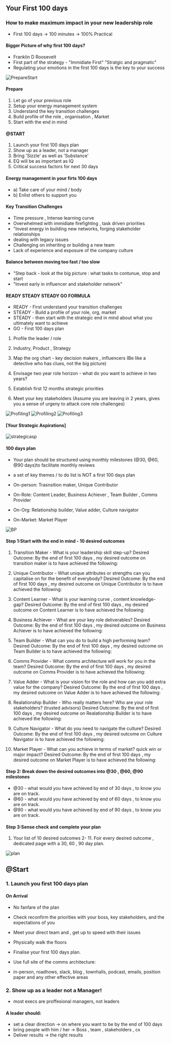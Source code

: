 ## Your First 100 days 
### How to make maximum impact in your new leadership role


* First 100 days -> 100 minutes -> 100% Practical

#### Bigger Picture of why first 100 days?
  * Franklin D Roosevelt 
  * First part of the strategy - "Immidiate First" "Stratgic and pragmatic"
* Regulating your emotions in the first 100 days is the key to your success

![PrepareStart](https://user-images.githubusercontent.com/8856857/106836405-f4c50680-664d-11eb-9c79-a104d640b043.png)

#### Prepare
1. Let go of your previous role
2. Setup your energy management system
3. Understand the key transition challenges
4. Build profile of the role , organisation , Market
5. Start with the end in mind

#### @START
1. Launch your first 100 days plan
2. Show up as a leader, not a manager
3. Bring 'Sizzle' as well as 'Substance'
4. EQ will be as important as IQ
5. Critical success factors for next 30 days

#### Energy management in your firts 100 days
 * a) Take care of your mind / body
 * b) Enlist others to support you

#### Key Transition Challenges
- Time pressure , Intense learning curve
- Overwhelmed with immidiate firefighting , task driven priorities
- "Invest energy in building new networks, forging stakeholder relationships
- dealing with legacy issues
- Challenging on inheriting or building a new team
- Lack of experience and exposure of the company culture

#### Balance between moving too fast / too slow
- "Step back - look at the big picture : what tasks to contunue, stop and start
- "Invest early in influencer and stakeholder network"

#### READY STEADY STEADY GO FORMULA
 * READY - First understand your transition challenges
 * STEADY - Build a profile of your role, org, market
 * STEADY - then start with the strategic end in mind about what you ultimately want to achieve
 * GO - First 100 days plan
 
1. Profile the leader / role
2. Industry, Product , Strategy
3. Map the org chart - key decision makers , influencers
(Be like a detective who has clues, not the big picture)

1. Envisage two year role horizon - what do you want to achieve in two years?
2. Establish first 12 months strategic priorities
3. Meet your key stakeholders (Assume you are leaving in 2 years, gives you a sense of urgeny to attack core role challenges)

![Profiling1](https://user-images.githubusercontent.com/8856857/106836763-9e0bfc80-664e-11eb-88cd-f07d90bcf1cb.png)
![Profiling2](https://user-images.githubusercontent.com/8856857/106836777-a401dd80-664e-11eb-9d8b-af732da2d555.png)
![Profiling3](https://user-images.githubusercontent.com/8856857/106836791-a9f7be80-664e-11eb-8f71-b1a7ca9bd0b1.png)

#### [Your Strategic Aspirations]
![strategicasp](https://user-images.githubusercontent.com/8856857/106839641-7bc8ad80-6653-11eb-8213-6c1055d64cb1.png)

#### 100 days plan
- Your plan should be structured using monthly milestones (@30, @60, @90 days)to facilitate monthly reviews
- a set of key themes / to do list is NOT a first 100 days plan

- On-person: Trasnsition maker, Unique Contributor
- On-Role: Content Leader, Business Achiever , Team Builder , Comms Provider
- On-Org: Relationship builder, Value adder, Culture navigator
- On-Market: Market Player

![BP](https://user-images.githubusercontent.com/8856857/106840107-55efd880-6654-11eb-85fe-7e6bc4e8bd6f.png)

#### Step 1:Start with the end in mind - 10 desired outcomes
1. Transition Maker - What is your leadership skill step-up?
Desired Outcome: By the end of first 100 days , my desired outcome on transition maker is to have achieved the following:

2. Unique Contributor - What unique attributes or strengths can you capitalise on for the benefit of everybody?
Desired Outcome: By the end of first 100 days , my desired outcome on Unique Contributor is to have achieved the following:

3. Content Learner - What is your learning curve , content knowledge-gap?
Desired Outcome: By the end of first 100 days , my desired outcome on Content Learner is to have achieved the following:

4. Business Achiever - What are your key role deliverables?
Desired Outcome: By the end of first 100 days , my desired outcome on Business Achiever is to have achieved the following:

5. Team Builder - What can you do to build a high performing team?
Desired Outcome: By the end of first 100 days , my desired outcome on Team Builder is to have achieved the following:

6. Comms Provider - What comms architecture will work for you in the team?
Desired Outcome: By the end of first 100 days , my desired outcome on Comms Provider is to have achieved the following:

7. Value Adder - What is your vision for the role and how can you add extra value for the company?
Desired Outcome: By the end of first 100 days , my desired outcome on Value Adder is to have achieved the following:

8. Realationship Builder - Who really matters here? Who are your role stakeholders? (trusted advisors)
Desired Outcome: By the end of first 100 days , my desired outcome on Realationship Builder is to have achieved the following:

9. Culture Navigator - What do you need to navigate the culture?
Desired Outcome: By the end of first 100 days , my desired outcome on Culture Navigator is to have achieved the following:

10. Market Player - What can you achieve in terms of market? quick win or major impact?
Desired Outcome: By the end of first 100 days , my desired outcome on Market Player is to have achieved the following:

#### Step 2: Break down the desired outcomes into @30 , @60, @90 milestones
* @30 - what would you have achieved by end of 30 days , to know you are on track.
* @60 - what would you have achieved by end of 60 days , to know you are on track.
* @90 - what would you have achieved by end of 90 days , to know you are on track.

#### Step 3:Sense check and complete your plan
1. Your list of 10 desired outcomes
2- 11. Foir every desired outcome , dedicated page with a 30, 60 , 90 day plan.

![plan](https://user-images.githubusercontent.com/8856857/106841117-52f5e780-6656-11eb-8382-511585409961.png)

## @Start

### 1. Launch you first 100 days plan 
#### On Arrival
* No fanfare of the plan
* Check reconfirm the priorities with your boss, key stakeholders, and the expectations of you
* Meet your direct team and , get up to speed with their issues
* Physically walk the floors
* Finalise your first 100 days plan.


* Use full site of the comms architecture:
 * in-person, roadhows, slack, blog , townhalls, podcast, emails, position paper and any other effective areas
 
### 2. Show up as a leader not a Manager!
* most execs are proffesional managers, not leaders

#### A leader should:
* set a clear direction -> on where you want to be by the end of 100 days
* bring people with him / her -> Boss , team , stakeholders , cx
* Deliver results -> the right results


